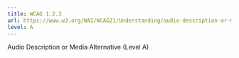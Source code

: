 ```yaml
---
title: WCAG 1.2.3
url: https://www.w3.org/WAI/WCAG21/Understanding/audio-description-or-media-alternative-prerecorded.html
level: A
---
```

Audio Description or Media Alternative (Level A)
